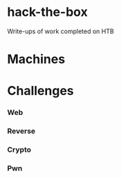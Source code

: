 # hack-the-box
Write-ups of work completed on HTB

# Machines 

# Challenges
### Web

### Reverse

### Crypto 

### Pwn
